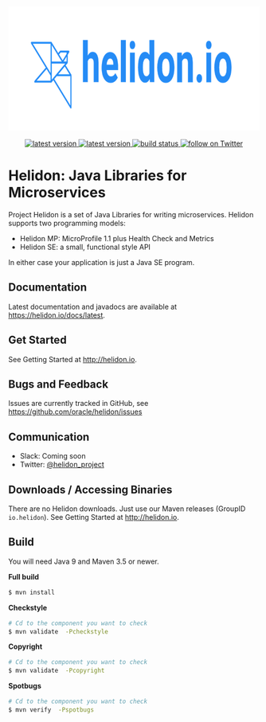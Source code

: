 <p align="center">
    <img src="./etc/images/Primary_logo_blue.png" height="250">
</p>
<p align="center">
    <a href="https://github.com/oracle/helidon/tags">
        <img src="https://img.shields.io/github/tag/oracle/helidon.svg" alt="latest version">
    </a>
    <a href="https://github.com/oracle/helidon/issues">
        <img src="https://img.shields.io/github/issues/oracle/helidon.svg" alt="latest version">
    </a>
    <a href="https://app.wercker.com/project/byKey/de00e8ec6178ba9a2db8ee863d5c568a">
        <img src="https://app.wercker.com/status/de00e8ec6178ba9a2db8ee863d5c568a/s/master" alt="build status">
    </a>
    <a href="https://twitter.com/intent/follow?screen_name=helidon_project">
        <img src="https://img.shields.io/twitter/follow/helidon_project.svg?style=social&logo=twitter" alt="follow on Twitter">
    </a>
</p>

# Helidon: Java Libraries for Microservices

Project Helidon is a set of Java Libraries for writing microservices.
Helidon supports two programming models:

* Helidon MP: MicroProfile 1.1 plus Health Check and Metrics
* Helidon SE: a small, functional style API

In either case your application is just a Java SE program.

## Documentation

Latest documentation and javadocs are available at <https://helidon.io/docs/latest>.

## Get Started

See Getting Started at <http://helidon.io>.

## Bugs and Feedback

Issues are currently tracked in GitHub, see <https://github.com/oracle/helidon/issues>

## Communication

* Slack: Coming soon
* Twitter: [@helidon_project](https://twitter.com/helidon_project)

## Downloads / Accessing Binaries

There are no Helidon downloads. Just use our Maven releases (GroupID `io.helidon`).
See Getting Started at <http://helidon.io>. 

## Build

You will need Java 9 and Maven 3.5 or newer.

**Full build**
```bash
$ mvn install
```

**Checkstyle**
```bash
# Cd to the component you want to check
$ mvn validate  -Pcheckstyle
```

**Copyright**

```bash
# Cd to the component you want to check
$ mvn validate  -Pcopyright
```

**Spotbugs**

```bash
# Cd to the component you want to check
$ mvn verify  -Pspotbugs
```
